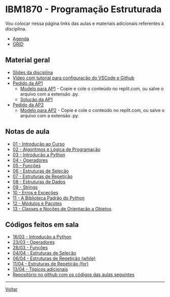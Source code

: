 # IBM1870 - Programação Estruturada

Vou colocar nessa página links das aulas e materiais adicionais referentes à disciplina.

* [Agenda](agenda.md)
* [GRID](grid.md)

## Material geral

* [Slides da disciplina](/./assets/prog/slides.pdf)
* [Vídeo com tutorial para configuração do VSCode e Github](/./assets/prog/videos/github_vscode.mp4)
* [Pedido da AP1](./pedido_ap1.md)
    * [Modelo para AP1](./projetos/modelo_ap1.txt) - Copie e cole o conteúdo no replit.com, ou salve o arquivo com a extensão .py.
    * [Solução da AP1](https://replit.com/@victor0machado/prog-20221-ap1#main.py)
* [Pedido da AP2](./pedido_ap2.md)
    * [Modelo para AP2](./projetos/modelo_ap2.txt) - Copie e cole o conteúdo no replit.com, ou salve o arquivo com a extensão .py.

## Notas de aula

* [01 - Introdução ao Curso](./notas_aula/001-intro_curso.md)
* [02 - Algoritmos e Lógica de Programação](./notas_aula/002-algoritmos.md)
* [03 - Introdução a Python](./notas_aula/003-intro-python.md)
* [04 - Operadores](./notas_aula/004-operacoes.md)
* [05 - Funções](./notas_aula/005-funcoes.md)
* [06 - Estruturas de Seleção](./notas_aula/006-estruturas-selecao.md)
* [07 - Estruturas de Repetição](./notas_aula/007-estruturas-repeticao.md)
* [08 - Estruturas de Dados](./notas_aula/008-estruturas-dados.md)
* [09 - Strings](./notas_aula/009-strings.md)
* [10 - Erros e Exceções](./notas_aula/010-erros-excecoes.md)
* [11 - A Biblioteca Padrão do Python](./notas_aula/011-biblioteca-padrao.md)
* [12 - Módulos e Pacotes](./notas_aula/012-modulos-pacotes.md)
* [13 - Classes e Noções de Orientação a Objetos](./notas_aula/013-intro-oo.md)

## Códigos feitos em sala

* [16/03 - Introdução a Python](https://replit.com/@victor0machado/prog-20221-aula01#main.py)
* [23/03 - Operadores](https://replit.com/@victor0machado/prog-20221-aula02#main.py)
* [28/03 - Funções](https://replit.com/@victor0machado/prog-20221-aula03#main.py)
* [04/04 - Estruturas de Seleção](https://replit.com/@victor0machado/prog-20221-aula04#main.py)
* [06/04 - Estruturas de Repetição (while)](https://replit.com/@victor0machado/prog-20221-aula05#main.py)
* [11/04 - Estruturas de Repetição (for)](https://replit.com/@victor0machado/prog-20221-aula06#main.py)
* [13/04 - Tópicos adicionais](https://replit.com/@victor0machado/prog-20221-aula07#main.py)
* [Repositório no github com os códigos das aulas seguintes](https://github.com/victor0machado/2022.1-prog)

---

[Voltar](https://victor0machado.github.io/)
